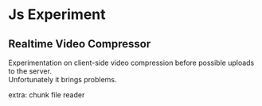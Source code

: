 # Js Experiment


## Realtime Video Compressor


Experimentation on client-side video compression before possible uploads to the server.<br>
Unfortunately it brings problems.


extra: chunk file reader
